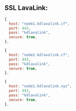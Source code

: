 ## SSL LavaLink:
```javascript
{
  host: "node1.kdlavalink.cf",
  port: 443,
  pass: "kdlavalink",
  secure: true,
},
```

```javascript
{
  host: "node2.kdlavalink.cf",
  port: 443,
  pass: "kdlavalink",
  secure: true,
},
```

```javascript
{
  host: "node1.kdlavalink.xyz",
  port: 443,
  pass: "kdlavalink",
  secure: true,
},
```
